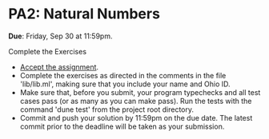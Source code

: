 # PA2: Natural Numbers

**Due**: Friday, Sep 30 at 11:59pm.

Complete the Exercises

* [Accept the assignment](https://classroom.github.com/a/T8KPCeXt).
* Complete the exercises as directed in the comments in the file 'lib/lib.ml', making sure that you include your name and Ohio ID.
* Make sure that, before you submit, your program typechecks and all test cases pass (or as many as you can make pass). Run the tests with the command 'dune test' from the project root directory.
* Commit and push your solution by 11:59pm on the due date. The latest commit prior to the deadline will be taken as your submission.
